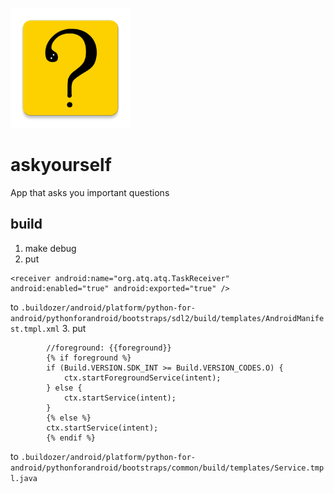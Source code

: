 ![](/src/data/icon.png)

# askyourself

App that asks you important questions

## build
1. make debug
2. put 
```
<receiver android:name="org.atq.atq.TaskReceiver" android:enabled="true" android:exported="true" />
```
to `.buildozer/android/platform/python-for-android/pythonforandroid/bootstraps/sdl2/build/templates/AndroidManifest.tmpl.xml`
3. put
```
        //foreground: {{foreground}}
        {% if foreground %}
        if (Build.VERSION.SDK_INT >= Build.VERSION_CODES.O) {
            ctx.startForegroundService(intent);
        } else {
            ctx.startService(intent);
        }
        {% else %}
        ctx.startService(intent);
        {% endif %}
```
to `.buildozer/android/platform/python-for-android/pythonforandroid/bootstraps/common/build/templates/Service.tmpl.java`